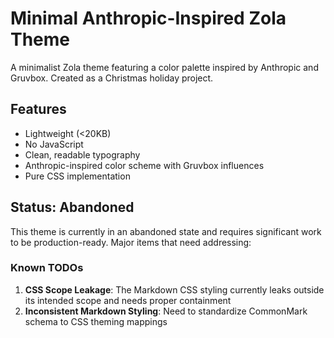 # Minimal Anthropic-Inspired Zola Theme

A minimalist Zola theme featuring a color palette inspired by Anthropic and Gruvbox. Created as a Christmas holiday project.

## Features

- Lightweight (<20KB)
- No JavaScript
- Clean, readable typography
- Anthropic-inspired color scheme with Gruvbox influences
- Pure CSS implementation

## Status: Abandoned

This theme is currently in an abandoned state and requires significant work to be production-ready. Major items that need addressing:

### Known TODOs

1. **CSS Scope Leakage**: The Markdown CSS styling currently leaks outside its intended scope and needs proper containment
2. **Inconsistent Markdown Styling**: Need to standardize CommonMark schema to CSS theming mappings
